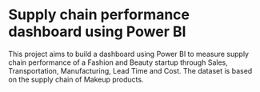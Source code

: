 # Supply chain performance dashboard using Power BI
This project aims to build a dashboard using Power BI to measure supply chain performance of a Fashion and Beauty startup through Sales, Transportation, Manufacturing, Lead Time and Cost. The dataset is based on the supply chain of Makeup products.
